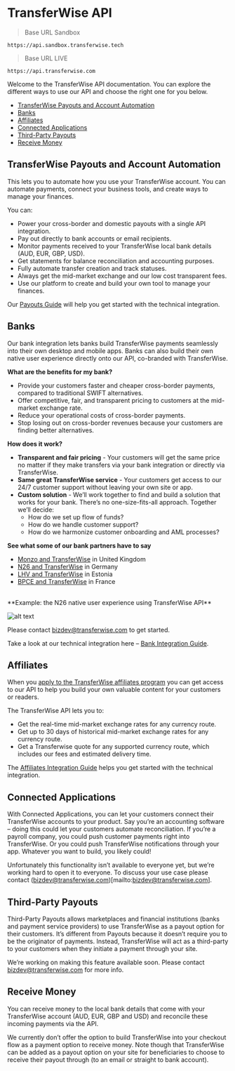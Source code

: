 # TransferWise API
> Base URL Sandbox

```shell
https://api.sandbox.transferwise.tech
```

> Base URL LIVE

```shell
https://api.transferwise.com
```

Welcome to the TransferWise API documentation. You can explore the different ways to use our API and choose the right one for you below. 

* [TransferWise Payouts and Account Automation](#transferwise-api-transferwise-payouts-and-account-automation) 
* [Banks](#transferwise-api-banks) 
* [Affiliates](#transferwise-api-affiliates) 
* [Connected Applications](#transferwise-api-connected-applications) 
* [Third-Party Payouts](#transferwise-api-third-party-payouts) 
* [Receive Money](#transferwise-api-receive-money)

## TransferWise Payouts and Account Automation
This lets you to automate how you use your TransferWise account. You can automate payments, connect your business tools, and create ways to manage your finances. 

You can:
<ul> 
  <li>Power your cross-border and domestic payouts with a single API integration.</li>
  <li>Pay out directly to bank accounts or email recipients.</li>
  <li>Monitor payments received to your TransferWise local bank details (AUD, EUR, GBP, USD).</li> 
  <li>Get statements for balance reconciliation and accounting purposes.</li>
  <li>Fully automate transfer creation and track statuses.</li>
  <li>Always get the mid-market exchange and our low cost transparent fees.</li>
  <li>Use our platform to create and build your own tool to manage your finances.</li>
</ul>

Our [Payouts Guide](#transferwise-payouts-guide) will help you get started with the technical integration.

## Banks
Our bank integration lets banks build TransferWise payments seamlessly into their own desktop and mobile apps. Banks can also build their own native user experience directly onto our API, co-branded with TransferWise.

**What are the benefits for my bank?**

* Provide your customers faster and cheaper cross-border payments, compared to traditional SWIFT alternatives.
* Offer competitive, fair, and transparent pricing to customers at the mid-market exchange rate.
* Reduce your operational costs of cross-border payments.
* Stop losing out on cross-border revenues because your customers are finding better alternatives.

**How does it work?**

<ul>
  <li><b>Transparent and fair pricing</b> - Your customers will get the same price no matter if they make transfers via your bank integration or directly via TransferWise.</li> 
  <li><b>Same great TransferWise service</b> - Your customers get access to our 24/7 customer support without leaving your own site or app. </li>
  <li><b>Custom solution</b> - We’ll work together to find and build a solution that works for your bank. There’s no one-size-fits-all approach. Together we’ll decide:
    <ul>
      <li>How do we set up flow of funds? </li>
      <li>How do we handle customer support?</li>
      <li>How do we harmonize customer onboarding and AML processes? </li>
    </ul>  
  </li>
</ul>

**See what some of our bank partners have to say**

* [Monzo and TransferWise](https://monzo.com/blog/2018/06/25/monzo-international-transfers) in United Kingdom 
* [N26 and TransferWise](https://n26.com/en-eu/transferwise) in Germany
* [LHV and TransferWise](https://www.lhv.ee/en/transferwise) in Estonia
* [BPCE and TransferWise](https://www.bankingtech.com/2018/06/bpce-natixis-and-transferwise-team-for-affordable-cross-border-remittances) in France

<br/>
**Example: the N26 native user experience using TransferWise API**

![alt text](https://image.ibb.co/m8kXTv/tw_n26_example.png "N26 User Experience")

Please contact [bizdev@transferwise.com](mailto:bizdev@transferwise.com) to get started.

Take a look at our technical integration here – [Bank Integration Guide](#bank-integrations-guide).

## Affiliates

When you [apply to the TransferWise affiliates program](https://transferwise.com/partnerwise) you can get access to our API to help you build your own valuable content for your customers or readers.

The TransferWise API lets you to:
<ul>
    <li>Get the real-time mid-market exchange rates for any currency route.</li>
    <li>Get up to 30 days of historical mid-market exchange rates for any currency route.</li>
    <li>Get a Transferwise quote for any supported currency route, which includes our fees and estimated delivery time.</li>
</ul>

The [Affiliates Integration Guide](#affiliates-integration-guide) helps you get started with the technical integration.

## Connected Applications
With Connected Applications, you can let your customers connect their TransferWise accounts to your product. Say you’re an accounting software – doing this could let your customers automate reconciliation. If you’re a payroll company, you could push customer payments right into TransferWise. Or you could push TransferWise notifications through your app. Whatever you want to build, you likely could! 

Unfortunately this functionality isn’t available to everyone yet, but we’re working hard to open it to everyone. To discuss your use case please contact (bizdev@transferwise.com)[mailto:bizdev@transferwise.com].

## Third-Party Payouts
Third-Party Payouts allows marketplaces and financial institutions (banks and payment service providers) to use TransferWise as a payout option for their customers.
It’s different from Payouts because it doesn’t require you to be the originator of payments. 
Instead, TransferWise will act as a third-party to your customers when they initiate a payment through your site.  

We’re working on making this feature available soon. Please contact bizdev@transferwise.com for more info.  

## Receive Money
You can receive money to the local bank details that come with your TransferWise account (AUD, EUR, GBP and USD) and reconcile these incoming payments via the API. 

We currently don’t offer the option to build TransferWise into your checkout flow as a payment option to receive money. Note though that TransferWise can be added as a payout option on your site for beneficiaries to choose to receive their payout through (to an email or straight to bank account).
